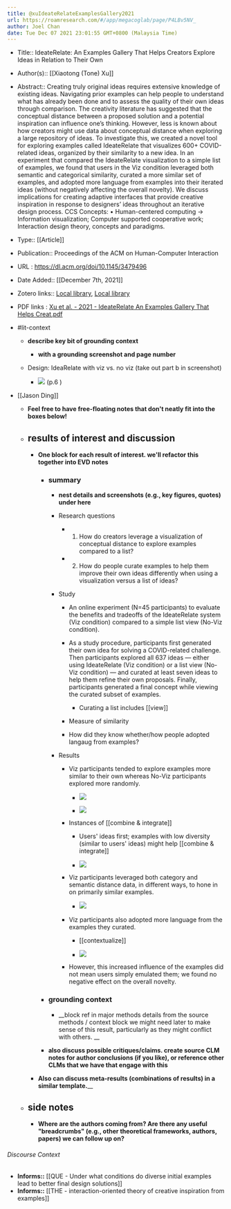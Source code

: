 ```yaml
---
title: @xuIdeateRelateExamplesGallery2021
url: https://roamresearch.com/#/app/megacoglab/page/P4LBv5NV_
author: Joel Chan
date: Tue Dec 07 2021 23:01:55 GMT+0800 (Malaysia Time)
---
```


- Title:: IdeateRelate: An Examples Gallery That Helps Creators Explore Ideas in Relation to Their Own
- Author(s):: [[Xiaotong (Tone) Xu]]
- Abstract:: Creating truly original ideas requires extensive knowledge of existing ideas. Navigating prior examples can help people to understand what has already been done and to assess the quality of their own ideas through comparison. The creativity literature has suggested that the conceptual distance between a proposed solution and a potential inspiration can influence one’s thinking. However, less is known about how creators might use data about conceptual distance when exploring a large repository of ideas. To investigate this, we created a novel tool for exploring examples called IdeateRelate that visualizes 600+ COVID-related ideas, organized by their similarity to a new idea. In an experiment that compared the IdeateRelate visualization to a simple list of examples, we found that users in the Viz condition leveraged both semantic and categorical similarity, curated a more similar set of examples, and adopted more language from examples into their iterated ideas (without negatively affecting the overall novelty). We discuss implications for creating adaptive interfaces that provide creative inspiration in response to designers’ ideas throughout an iterative design process. CCS Concepts: • Human-centered computing → Information visualization; Computer supported cooperative work; Interaction design theory, concepts and paradigms.
- Type:: [[Article]]
- Publication:: Proceedings of the ACM on Human-Computer Interaction
- URL : https://dl.acm.org/doi/10.1145/3479496
- Date Added:: [[December 7th, 2021]]
- Zotero links:: [Local library](zotero://select/groups/2451508/items/UF4RECZH), [Local library](https://www.zotero.org/groups/2451508/items/UF4RECZH)
- PDF links : [Xu et al. - 2021 - IdeateRelate An Examples Gallery That Helps Creat.pdf](zotero://open-pdf/groups/2451508/items/RDC83EW7)
- #lit-context

    - __describe key bit of grounding context__

        - __with a grounding screenshot and page number__

    - Design: IdeaRelate with viz vs. no viz (take out part b in screenshot)

        - ![](https://firebasestorage.googleapis.com/v0/b/firescript-577a2.appspot.com/o/imgs%2Fapp%2Fmegacoglab%2F_s5ZqBzveL.png?alt=media&token=2ef5ed80-bbc2-4c04-be9a-bf2550aa4135) (p.6 )
- [[Jason Ding]]

    - __Feel free to have free-floating notes that don't neatly fit into the boxes below!__

    - ## results of interest and discussion

        - __One block for each result of interest. we'll refactor this together into EVD notes__

            - ### summary

                - __nest details and screenshots (e.g., key figures, quotes) under here__

                - Research questions

                    - 1) How do creators leverage a visualization of conceptual distance to explore examples compared to a list?

                    - 2) How do people curate examples to help them improve their own ideas differently when using a visualization versus a list of ideas?

                - Study

                    - An online experiment (N=45 participants) to evaluate the benefits and tradeoffs of the IdeateRelate system (Viz condition) compared to a simple list view (No-Viz condition).

                    - As a study procedure, participants first generated their own idea for solving a COVID-related challenge. Then participants explored all 637 ideas — either using IdeateRelate (Viz condition) or a list view (No-Viz condition) — and curated at least seven ideas to help them refine their own proposals. Finally, participants generated a final concept while viewing the curated subset of examples.

                        - Curating a list includes [[view]]

                    - Measure of similarity

                    - How did they know whether/how people adopted langaug from examples?

                - Results

                    - Viz participants tended to explore examples more similar to their own whereas No-Viz participants explored more randomly.

                        - ![](https://firebasestorage.googleapis.com/v0/b/firescript-577a2.appspot.com/o/imgs%2Fapp%2Fmegacoglab%2FfHnc0CnVWw.png?alt=media&token=666635df-e043-4684-bd07-1939d131321f)

                        - ![](https://firebasestorage.googleapis.com/v0/b/firescript-577a2.appspot.com/o/imgs%2Fapp%2Fmegacoglab%2F6NGoIxz8ZK.png?alt=media&token=1a280a14-17d9-4422-9e31-9802cfe6c1a8)

                    - Instances of [[combine & integrate]]

                        - Users' ideas first; examples with low diversity (similar to users' ideas) might help [[combine & integrate]]

                        - ![](https://firebasestorage.googleapis.com/v0/b/firescript-577a2.appspot.com/o/imgs%2Fapp%2Fmegacoglab%2F71_ykYO85h.png?alt=media&token=7c2fccd3-99c5-49f0-a990-7a6576f7003e)

                    - Viz participants leveraged both category and semantic distance data, in different ways, to hone in on primarily similar examples.

                        - ![](https://firebasestorage.googleapis.com/v0/b/firescript-577a2.appspot.com/o/imgs%2Fapp%2Fmegacoglab%2FSccfOsbMtu.png?alt=media&token=03488ec0-70c6-445e-bd1b-ce3d36c21c65)

                    - Viz participants also adopted more language from the examples they curated.

                        - [[contextualize]]

                        - ![](https://firebasestorage.googleapis.com/v0/b/firescript-577a2.appspot.com/o/imgs%2Fapp%2Fmegacoglab%2F49BxUOijF4.png?alt=media&token=33ebfa81-0f4d-40f6-9e49-4ad8d3759d60)

                    - However, this increased influence of the examples did not mean users simply emulated them; we found no negative effect on the overall novelty.

            - ### grounding context

                - __block ref in major methods details from the source methods / context block we might need later to make sense of this result, particularly as they might conflict with others. __

            - __also discuss possible critiques/claims. create source CLM notes for author conclusions (if you like), or reference other CLMs that we have that engage with this__

        - __Also can discuss meta-results (combinations of results) in a similar template.____

    - ## side notes

        - __Where are the authors coming from? Are there any useful "breadcrumbs" (e.g., other theoretical frameworks, authors, papers) we can follow up on?__

###### Discourse Context

- **Informs::** [[QUE - Under what conditions do diverse initial examples lead to better final design solutions]]
- **Informs::** [[THE - interaction-oriented theory of creative inspiration from examples]]
